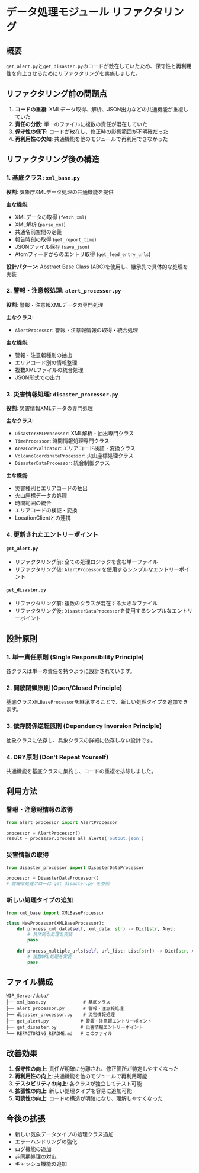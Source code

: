 # データ処理モジュール リファクタリング

## 概要

`get_alert.py`と`get_disaster.py`のコードが散在していたため、保守性と再利用性を向上させるためにリファクタリングを実施しました。

## リファクタリング前の問題点

1. **コードの重複**: XMLデータ取得、解析、JSON出力などの共通機能が重複していた
2. **責任の分散**: 単一のファイルに複数の責任が混在していた
3. **保守性の低下**: コードが散在し、修正時の影響範囲が不明確だった
4. **再利用性の欠如**: 共通機能を他のモジュールで再利用できなかった

## リファクタリング後の構造

### 1. 基底クラス: `xml_base.py`

**役割**: 気象庁XMLデータ処理の共通機能を提供

**主な機能**:
- XMLデータの取得 (`fetch_xml`)
- XML解析 (`parse_xml`)
- 共通名前空間の定義
- 報告時刻の取得 (`get_report_time`)
- JSONファイル保存 (`save_json`)
- Atomフィードからのエントリ取得 (`get_feed_entry_urls`)

**設計パターン**: Abstract Base Class (ABC)を使用し、継承先で具体的な処理を実装

### 2. 警報・注意報処理: `alert_processor.py`

**役割**: 警報・注意報XMLデータの専門処理

**主なクラス**:
- `AlertProcessor`: 警報・注意報情報の取得・統合処理

**主な機能**:
- 警報・注意報種別の抽出
- エリアコード別の情報整理
- 複数XMLファイルの統合処理
- JSON形式での出力

### 3. 災害情報処理: `disaster_processor.py`

**役割**: 災害情報XMLデータの専門処理

**主なクラス**:
- `DisasterXMLProcessor`: XML解析・抽出専門クラス
- `TimeProcessor`: 時間情報処理専門クラス
- `AreaCodeValidator`: エリアコード検証・変換クラス
- `VolcanoCoordinateProcessor`: 火山座標処理クラス
- `DisasterDataProcessor`: 統合制御クラス

**主な機能**:
- 災害種別とエリアコードの抽出
- 火山座標データの処理
- 時間範囲の統合
- エリアコードの検証・変換
- LocationClientとの連携

### 4. 更新されたエントリーポイント

#### `get_alert.py`
- リファクタリング前: 全ての処理ロジックを含む単一ファイル
- リファクタリング後: `AlertProcessor`を使用するシンプルなエントリーポイント

#### `get_disaster.py`
- リファクタリング前: 複数のクラスが混在する大きなファイル
- リファクタリング後: `DisasterDataProcessor`を使用するシンプルなエントリーポイント

## 設計原則

### 1. 単一責任原則 (Single Responsibility Principle)
各クラスは単一の責任を持つように設計されています。

### 2. 開放閉鎖原則 (Open/Closed Principle)
基底クラス`XMLBaseProcessor`を継承することで、新しい処理タイプを追加できます。

### 3. 依存関係逆転原則 (Dependency Inversion Principle)
抽象クラスに依存し、具象クラスの詳細に依存しない設計です。

### 4. DRY原則 (Don't Repeat Yourself)
共通機能を基底クラスに集約し、コードの重複を排除しました。

## 利用方法

### 警報・注意報情報の取得
```python
from alert_processor import AlertProcessor

processor = AlertProcessor()
result = processor.process_all_alerts('output.json')
```

### 災害情報の取得
```python
from disaster_processor import DisasterDataProcessor

processor = DisasterDataProcessor()
# 詳細な処理フローは get_disaster.py を参照
```

### 新しい処理タイプの追加
```python
from xml_base import XMLBaseProcessor

class NewProcessor(XMLBaseProcessor):
    def process_xml_data(self, xml_data: str) -> Dict[str, Any]:
        # 具体的な処理を実装
        pass
    
    def process_multiple_urls(self, url_list: List[str]) -> Dict[str, Any]:
        # 複数URL処理を実装
        pass
```

## ファイル構成

```
WIP_Server/data/
├── xml_base.py              # 基底クラス
├── alert_processor.py       # 警報・注意報処理
├── disaster_processor.py    # 災害情報処理
├── get_alert.py            # 警報・注意報エントリーポイント
├── get_disaster.py         # 災害情報エントリーポイント
└── REFACTORING_README.md   # このファイル
```

## 改善効果

1. **保守性の向上**: 責任が明確に分離され、修正箇所が特定しやすくなった
2. **再利用性の向上**: 共通機能を他のモジュールで再利用可能
3. **テスタビリティの向上**: 各クラスが独立してテスト可能
4. **拡張性の向上**: 新しい処理タイプを容易に追加可能
5. **可読性の向上**: コードの構造が明確になり、理解しやすくなった

## 今後の拡張

- 新しい気象データタイプの処理クラス追加
- エラーハンドリングの強化
- ログ機能の追加
- 非同期処理の対応
- キャッシュ機能の追加
